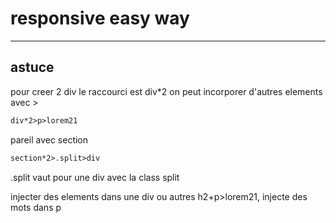 # responsive easy way
---
## astuce 
pour creer 2 div le raccourci est div*2 on peut incorporer d'autres elements avec >
```html
div*2>p>lorem21
```

pareil avec section
```html
section*2>.split>div
```
.split vaut pour une div avec la class split

injecter des elements dans une div ou autres h2+p>lorem21, injecte des mots dans p